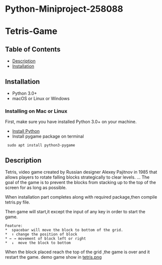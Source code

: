 # Python-Miniproject-258088

# Tetris-Game

## Table of Contents
* [Description](#Description)
* [Installation](#Installation)
 
## Installation

* Python 3.0+
* macOS or Linux or Windows 

### Installing on Mac or Linux
First, make sure you have installed Python 3.0+ on your machine.
* [Install Python](https://realpython.com/installing-python/)
* Install pygame package on terminal

```
 sudo apt install python3-pygame

```
## Description 

   Tetris, video game created by Russian designer Alexey Pajitnov in 1985 that allows players to rotate falling blocks strategically to clear levels. ... The goal of the game is to prevent the blocks from stacking up to the top of the screen for as long as possible.

 When installation part completes along with required package,then compile tetris.py file.
 
 Then game will start,it except the input of any key in order to start the game.
    
    Feature:
    *  spacebar will move the block to bottom of the grid.
    *  ↑ change the position of block
    * ← → movement of block left or right
    *  ↓  move the block to bottom
    
 When the block placed reach the top of the grid ,the game is over and it restart the game.
 demo game show in [tetris.png](https://github.com/nikhilshetty589/Python-Miniproject-258088/blob/main/tetris.png)
